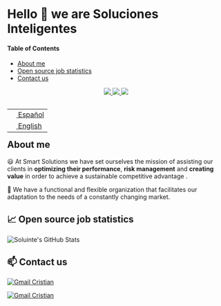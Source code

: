 # Hello 👋 we are Soluciones Inteligentes

#### Table of Contents

- [About me](#About-me)
- [Open source job statistics](#-Open-source-job-statistics)
- [Contact us](#Contact-us)

<p align=center>
    <a href="https://github.com/tircnais">
        <img src="https://badges.pufler.dev/visits/tircnais/tircnais?style=flat-square&color=black&logo=github">
    </a>
    <a href="https://github.com/tircnais?tab=repositories">
        <img src="https://badges.pufler.dev/repos/tircnais?style=flat-square&color=black&logo=github">
    </a>
    <a href="https://github.com/tircnais">
        <img src="https://badges.pufler.dev/commits/monthly/tircnais">
    </a>
</p>

<table align="right">
    <tr>
        <td>
            <a href="README.md">
                <img src="https://flagcdn.com/ec.svg" height="13"> Español
            </a>
        </td>
    </tr>
    <tr>
        <td>
            <a href="README_eng.md">
                <img src="https://flagcdn.com/us.svg" height="13"> English
            </a>
        </td>
    </tr>
</table>

## **About me**

😃 At Smart Solutions we have set ourselves the mission of assisting our clients in **optimizing their performance**, **risk management** and **creating value** in order to achieve a sustainable competitive advantage .

:hammer: We have a functional and flexible organization that facilitates our adaptation to the needs of a constantly changing market.

</hr>

## 📈 Open source job statistics

![Soluinte's GitHub Stats](https://github-readme-stats.vercel.app/api?username=soluinte&custom_title=Statistics%20in%20Github%20of%20Soluinte&theme=vue&show_icons=true&count_private=true)

</hr>
  
## 📫 Contact us

[![Gmail Cristian](https://img.shields.io/badge/-Teo_Coronel-c14438?style=social&logo=Gmail&logoColor=red&link=mailto:tcoronel@soluinte.com)](mailto:tcoronel@soluinte.com?subject=We%20are%20interested%20in%20your%20services&body=I%20interest%20your%20work,%20contactus.)

[![Gmail Cristian](https://img.shields.io/badge/-Cesar_Vasconez-c14438?style=social&logo=Gmail&logoColor=red&link=mailto:cvasconez@soluinte.com.ec)](mailto:cvasconez@soluinte.com.ec?subject=We%20are%20interested%20in%20your%20services&body=I%20interest%20your%20work,%20contactus.)
